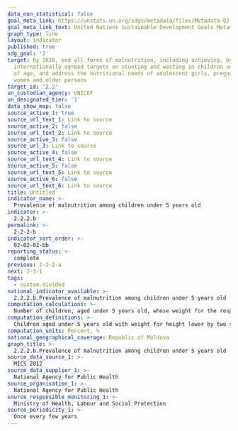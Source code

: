 ```yaml
---
data_non_statistical: false
goal_meta_link: https://unstats.un.org/sdgs/metadata/files/Metadata-02-02-02a.pdf
goal_meta_link_text: United Nations Sustainable Development Goals Metadata (pdf 232kB)
graph_type: line
layout: indicator
published: true
sdg_goal: '2'
target: By 2030, end all forms of malnutrition, including achieving, by 2025, the
  internationally agreed targets on stunting and wasting in children under 5 years
  of age, and address the nutritional needs of adolescent girls, pregnant and lactating
  women and older persons
target_id: '2.2'
un_custodian_agency: UNICEF
un_designated_tier: '1'
data_show_map: false
source_active_1: true
source_url_text_1: Link to source
source_active_2: false
source_url_text_2: Link to Source
source_active_3: false
source_url_3: Link to source
source_active_4: false
source_url_text_4: Link to source
source_active_5: false
source_url_text_5: Link to source
source_active_6: false
source_url_text_6: Link to source
title: Untitled
indicator_name: >-
  Prevalence of malnutrition among children under 5 years old
indicator: >-
  2.2.2.b
permalink: >-
  2-2-2-b
indicator_sort_order: >-
  02-02-02-bb
reporting_status: >-
  complete
previous: 2-2-2-a
next: 2-3-1
tags:
  - custom.divided
national_indicator_available: >-
  2.2.2.b.Prevalence of malnutrition among children under 5 years old
computation_calculations: >-
  Number of children, aged under 5 years old, whose weight for the respective age is lower by two standard deviation from the median for the reference population, out of the total number of children under 5 years old.
computation_definitions: >-
  Children aged under 5 years old with weight for height lower by two standard deviations from median for the reference population, are considered to be with moderate or severe malnutrition, and those with an index smaller by three standard deviations from the median reference are considered to be with severe malnutrition. Malnutrition usually is the result of a recent dietary deficiency. The index may have significant season variations, depending on the availability of food products or disease prevalence. The indicator is estimated based on a standardized methodology using WHO Child Growth Standards.
computation_units: Percent, %
national_geographical_coverage: Republic of Moldova
graph_title: >-
  2.2.2.b.Prevalence of malnutrition among children under 5 years old
source_data_source_1: >-
  MICS 2012
source_data_supplier_1: >-
  National Agency for Public Health
source_organisation_1: >-
  National Agency for Public Health
source_responsible_monitoring_1: >-
  Ministry of Health, Labour and Social Protection
source_periodicity_1: >-
  Once every few years
---
```


